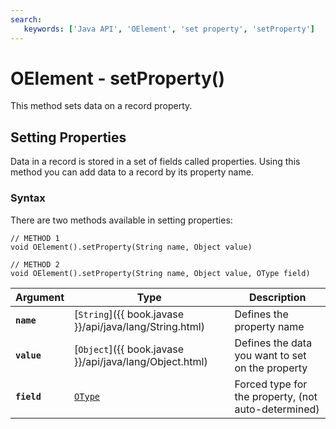 ```yaml
---
search:
   keywords: ['Java API', 'OElement', 'set property', 'setProperty']
---
```


# OElement - setProperty()

This method sets data on a record property.

## Setting Properties

Data in a record is stored in a set of fields called properties.  Using this method you can add data to a record by its property name.

### Syntax

There are two methods available in setting properties:

```
// METHOD 1
void OElement().setProperty(String name, Object value)

// METHOD 2
void OElement().setProperty(String name, Object value, OType field)
```

| Argument | Type | Description |
|---|---|---|
| **`name`** | [`String`]({{ book.javase }}/api/java/lang/String.html) | Defines the property name |
| **`value`** | [`Object`]({{ book.javase }}/api/java/lang/Object.html) | Defines the data you want to set on the property |
| **`field`** | [`OType`](../OType.md) | Forced type for the property, (not auto-determined) |

